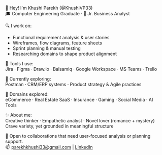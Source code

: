 👋 Hey! I'm Khushi Parekh (@KhushiVP33)  
🎓 Computer Engineering Graduate · 💼 Jr. Business Analyst 

🔍 I work on:
- Functional requirement analysis & user stories  
- Wireframes, flow diagrams, feature sheets  
- Sprint planning & manual testing  
- Researching domains to shape product alignment

🧰 Tools I use:  
Jira · Figma · Draw.io · Balsamiq · Google Workspace · MS Teams · Trello

🌱 Currently exploring:  
Postman · CRM/ERP systems · Product strategy & Agile practices

💼 Domains explored:  
eCommerce · Real Estate SaaS · Insurance · Gaming · Social Media · AI Tools

✨ About me:  
Creative thinker · Empathetic analyst · Novel lover (romance + mystery)  
Crave variety, yet grounded in meaningful structure

🤝 Open to collaborations that need user-focused analysis or planning support.  
📫 [parekhkhushi33@gmail.com](mailto:parekhkhushi33@gmail.com) | [LinkedIn](https://www.linkedin.com/in/khushiparekh02)


<!---
KhushiVP33/KhushiVP33 is a ✨ special ✨ repository because its `README.md` (this file) appears on your GitHub profile.
You can click the Preview link to take a look at your changes.
--->
